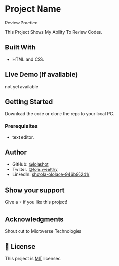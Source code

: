 
# Project Name
Review Practice.

This Project Shows My Ability To Review Codes.

## Built With

- HTML and CSS.

## Live Demo (if available)

not yet available

## Getting Started

Download the code or clone the repo to your local PC.


### Prerequisites
- text editor.

## Author

- GitHub: [@lolashot](https://github.com/lolashot)
- Twitter: [@lola_wealthy](https://twitter.com/@lola_wealthy)
- LinkedIn: [shotola-ololade-946b95241/](https://www.linkedin.com/in/shotola-ololade-946b95241/)


## Show your support

Give a ⭐️ if you like this project!

## Acknowledgments

Shout out to Microverse Technologies

## 📝 License

This project is [MIT](./LICENSE) licensed.